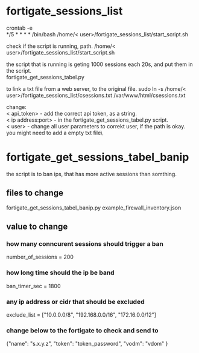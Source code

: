 # fortigate_sessions_list



crontab -e  
*/5 * * * * /bin/bash /home/< user>/fortigate_sessions_list/start_script.sh

check if the script is running, path. 
  /home/< user>/fortigate_sessions_list/start_script.sh

the script that is running is geting 1000 sessions each 20s, and put them in the script.  
  fortigate_get_sessions_tabel.py

to link a txt file from a web server, to the original file. 
  sudo ln -s /home/< user>/fortigate_sessions_list/csessions.txt /var/www/html/csessions.txt

change:  
  < api_token> - add the correct api token, as a string.\
  < ip address:port> - in the fortigate_get_sessions_tabel.py script.\
  < user> - change all user parameters to correkt user, if the path is okay. \
  you might need to add a empty txt file\

# fortigate_get_sessions_tabel_banip
the script is to ban ips, that has more active sessions than somthing.

## files to change 
fortigate_get_sessions_tabel_banip.py
example_firewall_inventory.json

## value to change 
### how many conncurent sessions should trigger a ban
number_of_sessions = 200 
### how long time should the ip be band
ban_timer_sec = 1800
### any ip address or cidr that should be excluded
exclude_list = ["10.0.0.0/8", "192.168.0.0/16", "172.16.0.0/12"]

### change below to the fortigate to check and send to
 {"name": "s.x.y.z", "token": "token_password", "vodm": "vdom" }